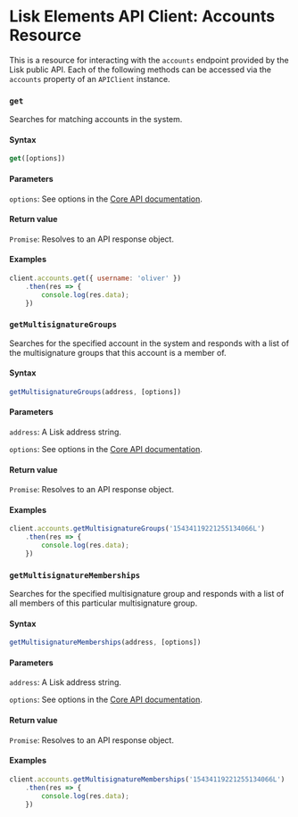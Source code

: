 # Lisk Elements API Client: Accounts Resource

This is a resource for interacting with the `accounts` endpoint provided by the Lisk public API. Each of the following methods can be accessed via the `accounts` property of an `APIClient` instance.

### `get`

Searches for matching accounts in the system.

#### Syntax

```js
get([options])
```

#### Parameters

`options`: See options in the [Core API documentation](/documentation/lisk-core/user-guide/api/1-0).

#### Return value

`Promise`: Resolves to an API response object.

#### Examples

```js
client.accounts.get({ username: 'oliver' })
    .then(res => {
        console.log(res.data);
    })
```

### `getMultisignatureGroups`

Searches for the specified account in the system and responds with a list of the multisignature groups that this account is a member of.

#### Syntax

```js
getMultisignatureGroups(address, [options])
```

#### Parameters

`address`: A Lisk address string.

`options`: See options in the [Core API documentation](/documentation/lisk-core/user-guide/api/1-0).

#### Return value

`Promise`: Resolves to an API response object.

#### Examples

```js
client.accounts.getMultisignatureGroups('15434119221255134066L')
    .then(res => {
        console.log(res.data);
    })
```

### `getMultisignatureMemberships`

Searches for the specified multisignature group and responds with a list of all members of this particular multisignature group.

#### Syntax

```js
getMultisignatureMemberships(address, [options])
```

#### Parameters

`address`: A Lisk address string.

`options`: See options in the [Core API documentation](/documentation/lisk-core/user-guide/api/1-0).

#### Return value

`Promise`: Resolves to an API response object.

#### Examples

```js
client.accounts.getMultisignatureMemberships('15434119221255134066L')
    .then(res => {
        console.log(res.data);
    })
```
